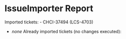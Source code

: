 # IssueImporter Report

Imported tickets:  - CHCI-37494 (LCS-4703)
 - _none_
Already imported tickets (no changes executed): 